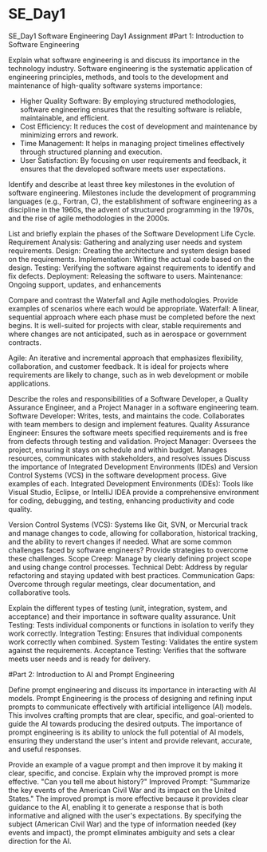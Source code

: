 # SE_Day1

SE_Day1
Software Engineering Day1 Assignment
#Part 1: Introduction to Software Engineering

Explain what software engineering is and discuss its importance in the technology industry.
Software engineering is the systematic application of engineering principles, methods, and tools to the development and maintenance of high-quality software systems
importance:
- Higher Quality Software: By employing structured methodologies, software engineering ensures that the resulting software is reliable, maintainable, and efficient.
- Cost Efficiency: It reduces the cost of development and maintenance by minimizing errors and rework.
- Time Management: It helps in managing project timelines effectively through structured planning and execution.
- User Satisfaction: By focusing on user requirements and feedback, it ensures that the developed software meets user expectations.
  
Identify and describe at least three key milestones in the evolution of software engineering.
 Milestones include the development of programming languages (e.g., Fortran, C), the establishment of software engineering as a discipline in the 1960s, the advent of structured programming in the 1970s, and the rise of agile methodologies in the 2000s.

List and briefly explain the phases of the Software Development Life Cycle.
Requirement Analysis: Gathering and analyzing user needs and system requirements.
Design: Creating the architecture and system design based on the requirements.
Implementation: Writing the actual code based on the design.
Testing: Verifying the software against requirements to identify and fix defects.
Deployment: Releasing the software to users.
Maintenance: Ongoing support, updates, and enhancements

Compare and contrast the Waterfall and Agile methodologies. Provide examples of scenarios where each would be appropriate.
Waterfall: A linear, sequential approach where each phase must be completed before the next begins. It is well-suited for projects with clear, stable requirements and where changes are not anticipated, such as in aerospace or government contracts.

Agile: An iterative and incremental approach that emphasizes flexibility, collaboration, and customer feedback. It is ideal for projects where requirements are likely to change, such as in web development or mobile applications.

Describe the roles and responsibilities of a Software Developer, a Quality Assurance Engineer, and a Project Manager in a software engineering team.
Software Developer: Writes, tests, and maintains the code. Collaborates with team members to design and implement features.
Quality Assurance Engineer: Ensures the software meets specified requirements and is free from defects through testing and validation.
Project Manager: Oversees the project, ensuring it stays on schedule and within budget. Manages resources, communicates with stakeholders, and resolves issues
Discuss the importance of Integrated Development Environments (IDEs) and Version Control Systems (VCS) in the software development process. Give examples of each.
Integrated Development Environments (IDEs): Tools like Visual Studio, Eclipse, or IntelliJ IDEA provide a comprehensive environment for coding, debugging, and testing, enhancing productivity and code quality.

Version Control Systems (VCS): Systems like Git, SVN, or Mercurial track and manage changes to code, allowing for collaboration, historical tracking, and the ability to revert changes if needed.
What are some common challenges faced by software engineers? Provide strategies to overcome these challenges.
Scope Creep: Manage by clearly defining project scope and using change control processes.
Technical Debt: Address by regular refactoring and staying updated with best practices.
Communication Gaps: Overcome through regular meetings, clear documentation, and collaborative tools.

Explain the different types of testing (unit, integration, system, and acceptance) and their importance in software quality assurance.
Unit Testing: Tests individual components or functions in isolation to verify they work correctly.
Integration Testing: Ensures that individual components work correctly when combined.
System Testing: Validates the entire system against the requirements.
Acceptance Testing: Verifies that the software meets user needs and is ready for delivery.

#Part 2: Introduction to AI and Prompt Engineering

Define prompt engineering and discuss its importance in interacting with AI models.
Prompt Engineering is the process of designing and refining input prompts to communicate effectively with artificial intelligence (AI) models. This involves crafting prompts that are clear, specific, and goal-oriented to guide the AI towards producing the desired outputs. The importance of prompt engineering is its ability to unlock the full potential of AI models, ensuring they understand the user's intent and provide relevant, accurate, and useful responses.

Provide an example of a vague prompt and then improve it by making it clear, specific, and concise. Explain why the improved prompt is more effective.
"Can you tell me about history?" 
Improved Prompt: "Summarize the key events of the American Civil War and its impact on the United States."
The improved prompt is more effective because it provides clear guidance to the AI, enabling it to generate a response that is both informative and aligned with the user's expectations. By specifying the subject (American Civil War) and the type of information needed (key events and impact), the prompt eliminates ambiguity and sets a clear direction for the AI. 
